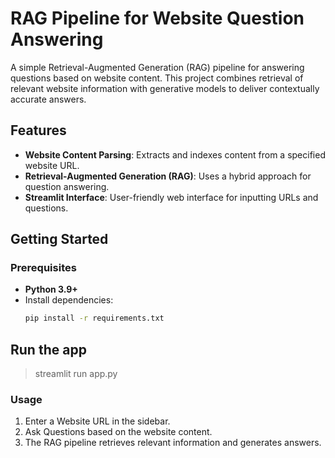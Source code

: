 # RAG Pipeline for Website Question Answering

A simple Retrieval-Augmented Generation (RAG) pipeline for answering questions based on website content. This project combines retrieval of relevant website information with generative models to deliver contextually accurate answers.

## Features

- **Website Content Parsing**: Extracts and indexes content from a specified website URL.
- **Retrieval-Augmented Generation (RAG)**: Uses a hybrid approach for question answering.
- **Streamlit Interface**: User-friendly web interface for inputting URLs and questions.


## Getting Started

### Prerequisites

- **Python 3.9+**
- Install dependencies:
  ```bash
  pip install -r requirements.txt

## Run the app
> streamlit run app.py

### Usage
1. Enter a Website URL in the sidebar.
2. Ask Questions based on the website content.
3. The RAG pipeline retrieves relevant information and generates answers.